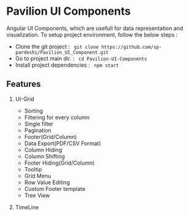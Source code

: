 # Pavilion UI Components
Angular UI Components, which are usefull for data representation and visualization. To setup project environment, follow the below steps :
  - Clone the git project :
    ``` git clone https://github.com/sp-pardeshi/Pavilion_UI_Component.git```
  - Go to project main dir. :
  ``` cd Pavilion-UI-Components```
  - Install project dependencies :
   ``` npm start```

## Features
1. UI-Grid
    - Sorting
    - Filtering for every column
    - Single filter
    - Pagination
    - Footer(Grid/Column)
    - Data Export(PDF/CSV Format)
    - Column Hiding
    - Column Shifting
    - Footer Hiding(Grid/Column)
    - Tooltip
    - Grid Menu
    - Row Value Editing
    - Custom Footer template
    - Tree View

2. TimeLine
